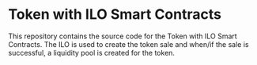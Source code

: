# Token with ILO Smart Contracts

This repository contains the source code for the Token with ILO Smart Contracts. The ILO is used to create the token sale and when/if the sale is successful, a liquidity pool is created for the token.
